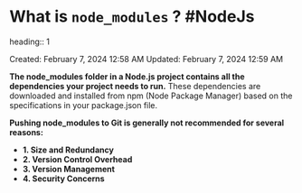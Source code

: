 # What is `node_modules` ? #NodeJs 
heading:: 1

Created: February 7, 2024 12:58 AM
Updated: February 7, 2024 12:59 AM

**The node_modules folder in a Node.js project contains all the dependencies your project needs to run.** These dependencies are downloaded and installed from npm (Node Package Manager) based on the specifications in your package.json file.

**Pushing node_modules to Git is generally not recommended for several reasons:**
- **1. Size and Redundancy**
- **2. Version Control Overhead**
- **3. Version Management**
- **4. Security Concerns**